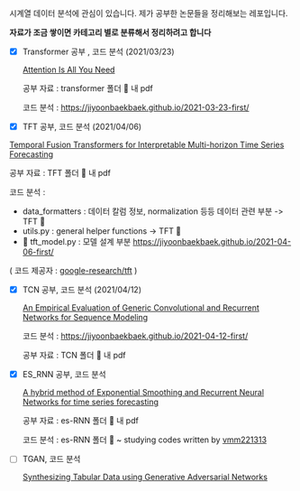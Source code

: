 시계열 데이터 분석에 관심이 있습니다. 제가 공부한 논문들을 정리해보는 레포입니다.

**자료가 조금 쌓이면 카테고리 별로 분류해서 정리하려고 합니다**

- [x] Transformer 공부 , 코드 분석 (2021/03/23)

  [Attention Is All You Need](https://arxiv.org/pdf/1706.03762.pdf)

  공부 자료 : transformer 폴더 📂 내 pdf 

  코드 분석 : https://jiyoonbaekbaek.github.io/2021-03-23-first/

- [x]  TFT 공부, 코드 분석 (2021/04/06)

  [Temporal Fusion Transformers for Interpretable Multi-horizon Time Series Forecasting](https://arxiv.org/pdf/1912.09363v3.pdf)
  
  공부 자료 : TFT 폴더 📂 내 pdf 
  
  코드 분석 : 
  - data_formatters : 데이터 칼럼 정보, normalization 등등 데이터 관련 부분 -> TFT 📂
  - utils.py : general helper functions -> TFT 📂
  - 🌟 tft_model.py : 모델 설계 부분 https://jiyoonbaekbaek.github.io/2021-04-06-first/
  
 ( 코드 제공자 : [google-research/tft](https://github.com/google-research/google-research/tree/master/tft) ) 
  
  
- [x] TCN 공부, 코드 분석 (2021/04/12)
  
  [An Empirical Evaluation of Generic Convolutional and Recurrent Networks for Sequence Modeling](https://arxiv.org/pdf/1803.01271.pdf)
  
  코드 분석 : https://jiyoonbaekbaek.github.io/2021-04-12-first/
  
  공부 자료 : TCN 폴더 📂 내 pdf 
  
- [x] ES_RNN 공부, 코드 분석 
  
  [A hybrid method of Exponential Smoothing and Recurrent Neural Networks for time series forecasting](https://github.com/slaweks17/ES_RNN/blob/master/A_hybrid_method_of_exponential_smoothing_and_recurrent_neural_networks_for_time_series_forecasting.pdf)
  
  공부 자료 : es-RNN 폴더 📂 내 pdf 
  
  코드 분석 : es-RNN 폴더 📂 ~ studying codes written by [vmm221313](https://github.com/vmm221313/ES-RNN/blob/master/es_rnn/main.py#L71)
  
 - [ ] TGAN, 코드 분석
    
   [Synthesizing Tabular Data using Generative Adversarial Networks](https://arxiv.org/pdf/1811.11264.pdf)
 
